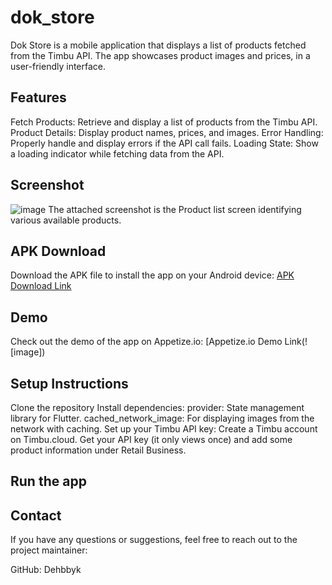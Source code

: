 # dok_store

Dok Store is a mobile application that displays a list of products fetched from the Timbu API. 
The app showcases product images and prices, in a user-friendly interface.

## Features
Fetch Products: Retrieve and display a list of products from the Timbu API.
Product Details: Display product names, prices, and images.
Error Handling: Properly handle and display errors if the API call fails.
Loading State: Show a loading indicator while fetching data from the API.

## Screenshot
![image](https://github.com/Dehbbyk/dok_store/assets/149065007/a729c619-c3d5-4dee-a2a8-a055fe665797)
The attached screenshot is the Product list screen identifying various available products.

## APK Download
Download the APK file to install the app on your Android device: [APK Download Link]([https://your-apk-download-link](https://appetize.io/app/b_ocpu6644narf5tdokqcpukq4ve))

## Demo
Check out the demo of the app on Appetize.io: [Appetize.io Demo Link(![image])

## Setup Instructions
  Clone the repository
  Install dependencies:
provider: State management library for Flutter.
cached_network_image: For displaying images from the network with caching.
  Set up your Timbu API key:
Create a Timbu account on Timbu.cloud.
Get your API key (it only views once) and add some product information under Retail Business.
## Run the app


## Contact
If you have any questions or suggestions, feel free to reach out to the project maintainer:

GitHub: Dehbbyk
